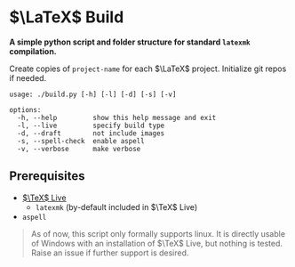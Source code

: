 # $\LaTeX$ Build
__A simple python script and folder structure for standard `latexmk` compilation.__

Create copies of `project-name` for each $\LaTeX$ project. Initialize git repos if needed.

```
usage: ./build.py [-h] [-l] [-d] [-s] [-v]

options:
  -h, --help         show this help message and exit
  -l, --live         specify build type
  -d, --draft        not include images
  -s, --spell-check  enable aspell
  -v, --verbose      make verbose
```

## Prerequisites
- [$\TeX$ Live](https://tug.org/texlive/)
  - `latexmk` (by-default included in $\TeX$ Live)
- `aspell`

> As of now, this script only formally supports linux. It is directly usable of Windows with an installation of $\TeX$ Live, but nothing is tested. Raise an issue if further support is desired.
